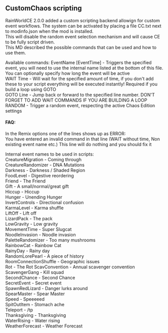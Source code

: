 ﻿## CustomChaos scripting

RainWorldCE 2.0.0 added a custom scripting backend allowign for custom event workflows. 
The system can be activated by placing a file CC.txt next to modinfo.json when the mod is installed.  
This will disable the random event selection mechanism and will cause CE to be fully script driven.  
This MD described the possible commands that can be used and how to use them.  

Available commands:
EventName [EventTime] - Triggers the specified event, you will need to use the internal name listed at the bottom of this file. You can optionally specify how long the event will be active  
WAIT Time - Will wait for the specified amount of time, if you don't add these to your script everything will be executed instantly! Required if you build a loop using GOTO  
GOTO Line - Jump back or forward to the specified line number. DON'T FORGET TO ADD WAIT COMMANDS IF YOU ARE BUILDING A LOOP  
RANDOM - Trigger a random event, respecting the active Chaos Edition settings  

#### FAQ:
In the Remix options one of the lines shows up as ERROR:  
You have entered an invalid command in that line (WAIT without time, Non existing event name etc.) This line will do nothing and you should fix it  

Internal event names to be used in scripts:  
CreatureMigration - Coming through  
CreatureRandomizer - DNA Mutations  
Darkness - Darkness / Shaded Region  
FoodLevel - Digestive reordering  
Friend - The Friend  
Gift - A small/normal/great gift  
Hiccup - Hiccup  
Hunger - Unending Hunger  
InvertControls - Directional confusion  
KarmaLevel - Karma shuffle  
LiftOff - Lift off  
LizardPack - The pack  
LowGravity - Low gravity  
MovementTime - Super Slugcat  
NoodleInvasion - Noodle invasion  
PaletteRandomizer - Too many mushrooms  
RainbowCat - Rainbow Cat  
RainyDay - Rainy day  
RandomLorePearl - A piece of history  
RoomConnectionShuffle - Geographic issues  
Rot - The Rot
ScavConvention - Annual scavenger convention  
ScavengerGang - Kill squad  
SecondChance - Second Chance  
SecretEvent - Secret event  
SpawnRedLizard - Danger lurks around  
SpearMaster - Spear Master  
Speed - Speeeeed  
SpitOutItem - Stomach ache  
Teleport - /tp  
Thanksgiving - Thanksgiving  
WaterRising - Water rising  
WeatherForecast - Weather Forecast  